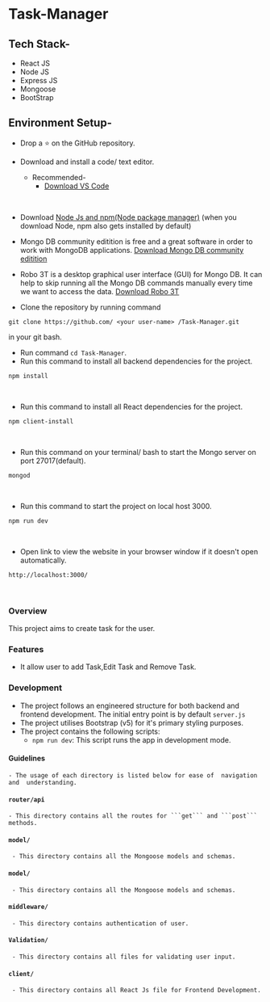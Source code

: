 # Task-Manager

## Tech Stack-

- React JS
- Node JS
- Express JS
- Mongoose
- BootStrap

## Environment Setup-

- Drop a :star: on the GitHub repository.
  <br/>

- Download and install a code/ text editor.
  - Recommended-
    - [Download VS Code](https://code.visualstudio.com/download)

<br/>

- Download [Node Js and npm(Node package manager)](https://nodejs.org/en/) (when you download Node, npm also gets installed by default)
  <br/>

- Mongo DB community editition is free and a great software in order to work with MongoDB applications. [Download Mongo DB community editition](https://docs.mongodb.com/manual/administration/install-community/)
  <br/>

- Robo 3T is a desktop graphical user interface (GUI) for Mongo DB. It can help to skip running all the Mongo DB commands manually every time we want to access the data. [Download Robo 3T](https://robomongo.org/download)
  <br/>

* Clone the repository by running command

```
git clone https://github.com/ <your user-name> /Task-Manager.git
```

in your git bash.
<br/>

- Run command `cd Task-Manager`.
  <br/>
- Run this command to install all backend dependencies for the project.

```
npm install
```

<br/>

- Run this command to install all React dependencies for the project.

```
npm client-install
```

<br/>

- Run this command on your terminal/ bash to start the Mongo server on port 27017(default).

```
mongod
```

<br/>

- Run this command to start the project on local host 3000.

```
npm run dev
```

<br/>

- Open link to view the website in your browser window if it doesn't open automatically.

```
http://localhost:3000/
```

<br/>

### Overview

This project aims to create task for the user.

### Features

- It allow user to add Task,Edit Task and Remove Task.

### Development

- The project follows an engineered structure for both backend and frontend development. The initial entry point is by default `server.js`
- The project utilises Bootstrap (v5) for it's primary styling purposes.
- The project contains the following scripts:
  - `npm run dev`: This script runs the app in development mode.

#### Guidelines

    - The usage of each directory is listed below for ease of  navigation and  understanding.

#### `router/api`

    - This directory contains all the routes for ```get``` and ```post``` methods.

#### `model/`

     - This directory contains all the Mongoose models and schemas.

#### `model/`

     - This directory contains all the Mongoose models and schemas.

#### `middleware/`

     - This directory contains authentication of user.

#### `Validation/`

     - This directory contains all files for validating user input.

#### `client/`

     - This directory contains all React Js file for Frontend Development.


